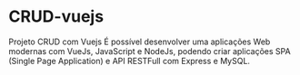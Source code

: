 # CRUD-vuejs
Projeto CRUD com Vuejs
É possível desenvolver uma aplicações Web modernas com VueJs, JavaScript e NodeJs, podendo criar aplicações SPA (Single Page Application) e API RESTFull com Express e MySQL.
